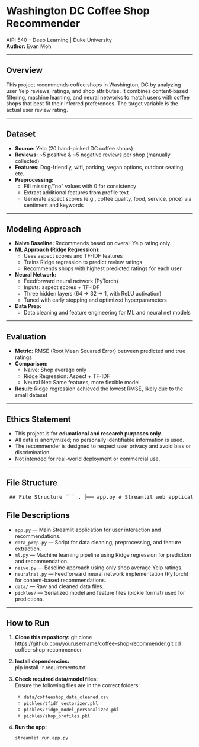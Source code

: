 # Washington DC Coffee Shop Recommender

AIPI 540 – Deep Learning | Duke University  
**Author:** Evan Moh

---

## Overview

This project recommends coffee shops in Washington, DC by analyzing user Yelp reviews, ratings, and shop attributes. It combines content-based filtering, machine learning, and neural networks to match users with coffee shops that best fit their inferred preferences. The target variable is the actual user review rating.

---

## Dataset

- **Source:** Yelp (20 hand-picked DC coffee shops)
- **Reviews:** ~5 positive & ~5 negative reviews per shop (manually collected)
- **Features:** Dog-friendly, wifi, parking, vegan options, outdoor seating, etc.
- **Preprocessing:**
  - Fill missing/“no” values with 0 for consistency
  - Extract additional features from profile text
  - Generate aspect scores (e.g., coffee quality, food, service, price) via sentiment and keywords

---

## Modeling Approach

- **Naive Baseline:** Recommends based on overall Yelp rating only.
- **ML Approach (Ridge Regression):**  
  - Uses aspect scores and TF-IDF features  
  - Trains Ridge regression to predict review ratings  
  - Recommends shops with highest predicted ratings for each user
- **Neural Network:**  
  - Feedforward neural network (PyTorch)
  - Inputs: aspect scores + TF-IDF  
  - Three hidden layers (64 → 32 → 1, with ReLU activation)
  - Tuned with early stopping and optimized hyperparameters
- **Data Prep:**  
  - Data cleaning and feature engineering for ML and neural net models

---

## Evaluation

- **Metric:** RMSE (Root Mean Squared Error) between predicted and true ratings
- **Comparison:**  
  - Naive: Shop average only  
  - Ridge Regression: Aspect + TF-IDF  
  - Neural Net: Same features, more flexible model  
- **Result:** Ridge regression achieved the lowest RMSE, likely due to the small dataset

---

## Ethics Statement

- This project is for **educational and research purposes only**.
- All data is anonymized; no personally identifiable information is used.
- The recommender is designed to respect user privacy and avoid bias or discrimination.
- Not intended for real-world deployment or commercial use.

---

## File Structure

<pre> ## File Structure ``` . ├── app.py # Streamlit web application ├── data_prep.py # Data cleaning and feature extraction steps ├── ml.py # Classical ML model (Ridge regression) ├── naive.py # Baseline recommender (Yelp average rating) ├── neuralnet.py # Feedforward neural network recommender (PyTorch) ├── LICENSE ├── README.md ├── requirements.txt ├── data/ │ ├── coffeeshop_data_cleaned.csv │ └── coffeeshop_data.xlsx ├── pickles/ │ ├── ridge_model_personalized.pkl │ ├── ridge_model.pkl │ ├── shop_profiles.pkl │ └── tfidf_vectorizer.pkl ``` </pre>

## File Descriptions

- `app.py` — Main Streamlit application for user interaction and recommendations.
- `data_prep.py` — Script for data cleaning, preprocessing, and feature extraction.
- `ml.py` — Machine learning pipeline using Ridge regression for prediction and recommendation.
- `naive.py` — Baseline approach using only shop average Yelp ratings.
- `neuralnet.py` — Feedforward neural network implementation (PyTorch) for content-based recommendations.
- `data/` — Raw and cleaned data files.
- `pickles/` — Serialized model and feature files (pickle format) used for predictions.

---

## How to Run

1. **Clone this repository:**
   git clone https://github.com/yourusername/coffee-shop-recommender.git
   cd coffee-shop-recommender

2. **Install dependencies:**    
    pip install -r requirements.txt

3. **Check required data/model files:**  
   Ensure the following files are in the correct folders:
   - `data/coffeeshop_data_cleaned.csv`
   - `pickles/tfidf_vectorizer.pkl`
   - `pickles/ridge_model_personalized.pkl`
   - `pickles/shop_profiles.pkl`

4. **Run the app:**
   ```bash
   streamlit run app.py